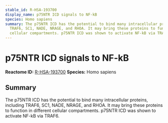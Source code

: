 ```yaml
---
stable_id: R-HSA-193700
display_name: p75NTR ICD signals to NF-kB
species: Homo sapiens
summary: The p75NTR ICD has the potential to bind many intracellular proteins, including
  TRAF6, SC1, NADE, NRAGE, and RHOA. It may bring these proteins to function in different
  cellular compartments. p75NTR ICD was shown to activate NF-kB via TRAF6.
---
```


# p75NTR ICD signals to NF-kB
**Reactome ID:** [R-HSA-193700](https://reactome.org/content/detail/R-HSA-193700)
**Species:** Homo sapiens

## Summary

The p75NTR ICD has the potential to bind many intracellular proteins, including TRAF6, SC1, NADE, NRAGE, and RHOA. It may bring these proteins to function in different cellular compartments. p75NTR ICD was shown to activate NF-kB via TRAF6.
